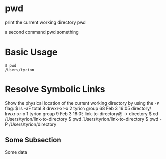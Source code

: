 # pwd

print the current working directory
    pwd

a second command
    pwd something


# Basic Usage

    $ pwd
    /Users/tyrion


# Resolve Symbolic Links

Show the physical location of the current working directory by using the `-P`
flag:
    $ ls -aF
    total 8
    drwxr-xr-x  2 tyrion  group  68 Feb  3 16:05 directory/
    lrwxr-xr-x  1 tyrion  group   9 Feb  3 16:05 link-to-directory@ -> directory
    $ cd /Users/tyrion/link-to-directory
    $ pwd
    /Users/tyrion/link-to-directory
    $ pwd -P
    /Users/tyrion/directory


## Some Subsection

Some data


